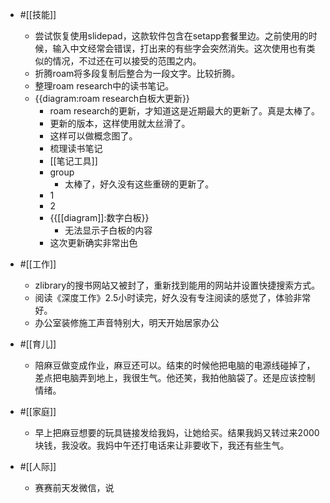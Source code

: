 - #[[技能]]
    - 尝试恢复使用slidepad，这款软件包含在setapp套餐里边。之前使用的时候，输入中文经常会错误，打出来的有些字会突然消失。这次使用也有类似的情况，不过还在可以接受的范围之内。
    - 折腾roam将多段复制后整合为一段文字。比较折腾。
    - 整理roam research中的读书笔记。
    - {{diagram:roam research白板大更新}}
        - roam research的更新，才知道这是近期最大的更新了。真是太棒了。
        - 更新的版本，这样使用就太丝滑了。
        - 这样可以做概念图了。
        - 梳理读书笔记
        - [[笔记工具]]
        - group
            - 太棒了，好久没有这些重磅的更新了。
        - 1
        - 2
        - {{[[diagram]]:数字白板}}
            - 无法显示子白板的内容
        - 这次更新确实非常出色

- #[[工作]]
    - zlibrary的搜书网站又被封了，重新找到能用的网站并设置快捷搜索方式。
    - 阅读《深度工作》2.5小时读完，好久没有专注阅读的感觉了，体验非常好。
    - 办公室装修施工声音特别大，明天开始居家办公
- #[[育儿]]
    - 陪麻豆做变成作业，麻豆还可以。结束的时候他把电脑的电源线碰掉了，差点把电脑弄到地上，我很生气。他还笑，我拍他脑袋了。还是应该控制情绪。
- #[[家庭]]
    - 早上把麻豆想要的玩具链接发给我妈，让她给买。结果我妈又转过来2000块钱，我没收。我妈中午还打电话来让非要收下，我还有些生气。
- #[[人际]]
    - 赛赛前天发微信，说
